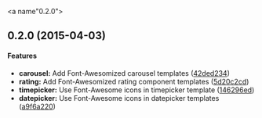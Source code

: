 <a name"0.2.0"></a>
## 0.2.0 (2015-04-03)


#### Features

* **carousel:** Add Font-Awesomized carousel templates ([42ded234](https://github.com/maxfierke/ui-bootstrap-fontawesome/commit/42ded234))
* **rating:** Add Font-Awesomized rating component templates ([5d20c2cd](https://github.com/maxfierke/ui-bootstrap-fontawesome/commit/5d20c2cd))
* **timepicker:** Use Font-Awesome icons in timepicker template ([146296ed](https://github.com/maxfierke/ui-bootstrap-fontawesome/commit/146296ed))
* **datepicker:** Use Font-Awesome icons in datepicker templates ([a9f6a220](https://github.com/maxfierke/ui-bootstrap-fontawesome/commit/a9f6a220))
